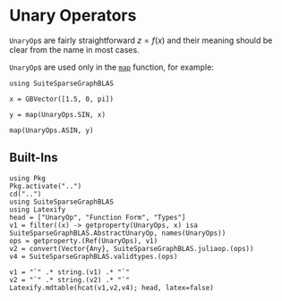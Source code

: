 # Unary Operators

`UnaryOp`s are fairly straightforward $z = f(x)$ and their meaning should be clear from the name in most cases. 

`UnaryOp`s are used only in the [`map`](@ref) function, for example:

```@repl
using SuiteSparseGraphBLAS

x = GBVector([1.5, 0, pi])

y = map(UnaryOps.SIN, x)

map(UnaryOps.ASIN, y)

```

## Built-Ins

```@eval
using Pkg
Pkg.activate("..")
cd("..")
using SuiteSparseGraphBLAS
using Latexify
head = ["UnaryOp", "Function Form", "Types"]
v1 = filter((x) -> getproperty(UnaryOps, x) isa SuiteSparseGraphBLAS.AbstractUnaryOp, names(UnaryOps))
ops = getproperty.(Ref(UnaryOps), v1)
v2 = convert(Vector{Any}, SuiteSparseGraphBLAS.juliaop.(ops))
v4 = SuiteSparseGraphBLAS.validtypes.(ops)

v1 = "`" .* string.(v1) .* "`"
v2 = "`" .* string.(v2) .* "`"
Latexify.mdtable(hcat(v1,v2,v4); head, latex=false)
```